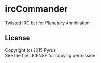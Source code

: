 # ircCommander
Twisted IRC bot for Planetary Annihilation

## License ##
Copyright (c) 2015 Pyrus <pyrus at coffee dash break dot at>  
See the file LICENSE for copying permission.
